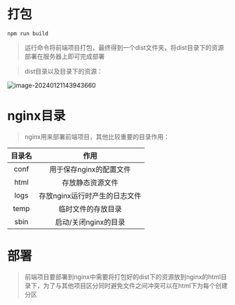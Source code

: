 # 打包

```shell
npm run build
```

> 运行命令将前端项目打包，最终得到一个dist文件夹，将dist目录下的资源部署在服务器上即可完成部署

> dist目录以及目录下的资源：

![image-20240121143943660](E:\text1\1.前端\前端工程化\assets\image-20240121143943660.png)



# nginx目录

> nginx用来部署前端项目，其他比较重要的目录作用：

| 目录名 |             作用              |
| :----: | :---------------------------: |
|  conf  |    用于保存nginx的配置文件    |
|  html  |       存放静态资源文件        |
|  logs  | 存放nginx运行时产生的日志文件 |
|  temp  |      临时文件的存放目录       |
|  sbin  |     启动/关闭nginx的目录      |



# 部署

> 前端项目要部署到nginx中需要将打包好的dist下的资源放到nginx的html目录下，为了与其他项目区分同时避免文件之间冲突可以在html下为每个创建分区

